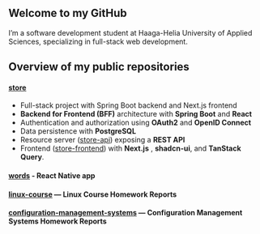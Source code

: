 ## Welcome to my GitHub

I’m a software development student at Haaga-Helia University of Applied Sciences, specializing in full-stack web development. 

## Overview of my public repositories

#### [store](https://github.com/pinkkila/pinkkstore) 

- Full-stack project with Spring Boot backend and Next.js frontend
- **Backend for Frontend (BFF)** architecture with **Spring Boot** and **React**
- Authentication and authorization using **OAuth2** and **OpenID Connect**
- Data persistence with **PostgreSQL**
- Resource server ([store-api](https://github.com/pinkkila/pinkkstore/tree/main/store-api)) exposing a **REST API**
- Frontend ([store-frontend](https://github.com/pinkkila/pinkkstore/tree/main/store-api)) with **Next.js** , **shadcn-ui**, and **TanStack Query**.

#### [words](https://github.com/pinkkila/words) - React Native app

#### [linux-course](https://github.com/pinkkila/linux-course) — Linux Course Homework Reports 

#### [configuration-management-systems](https://github.com/pinkkila/configuration-management-systems) — Configuration Management Systems Homework Reports














